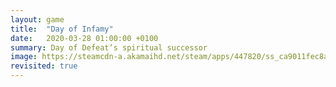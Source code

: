 ```yaml
---
layout: game
title:  "Day of Infamy"
date:   2020-03-28 01:00:00 +0100
summary: Day of Defeat’s spiritual successor
image: https://steamcdn-a.akamaihd.net/steam/apps/447820/ss_ca9011fec8a204d02f6d8a84ac1ffb18dad97add.1920x1080.jpg?t=1585250895
revisited: true
---
```


